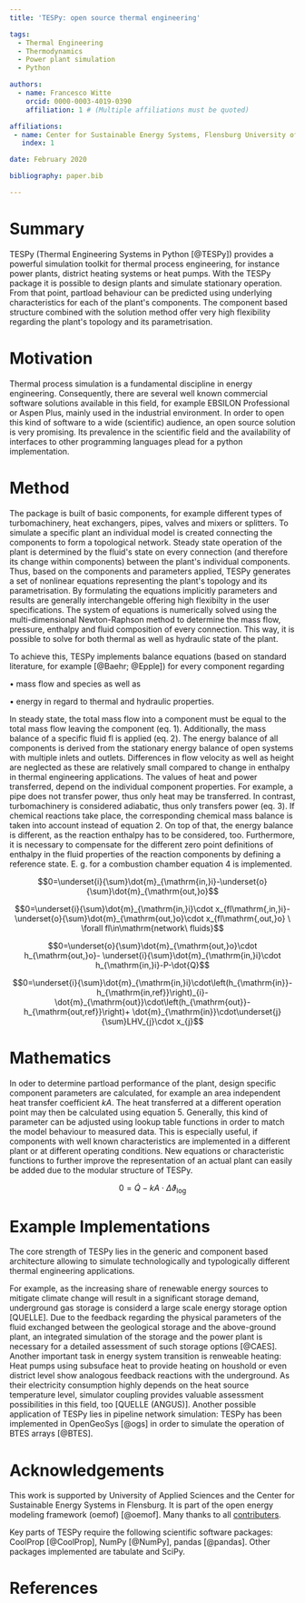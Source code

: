 ```yaml
---
title: 'TESPy: open source thermal engineering'

tags:
  - Thermal Engineering
  - Thermodynamics
  - Power plant simulation
  - Python

authors:
  - name: Francesco Witte
    orcid: 0000-0003-4019-0390
    affiliation: 1 # (Multiple affiliations must be quoted)

affiliations:
 - name: Center for Sustainable Energy Systems, Flensburg University of Applied Sciences, Germany
   index: 1

date: February 2020

bibliography: paper.bib

---
```


# Summary

TESPy (Thermal Engineering Systems in Python [@TESPy]) provides a powerful
simulation toolkit for thermal process engineering, for instance power plants,
district heating systems or heat pumps. With the TESPy package it is possible to
design plants and simulate stationary operation. From that point, partload
behaviour can be predicted using underlying characteristics for each of the
plant's components. The component based structure combined with the solution
method offer very high flexibility regarding the plant's topology and its
parametrisation.

# Motivation

Thermal process simulation is a fundamental discipline in energy engineering.
Consequently, there are several well known commercial software solutions
available in this field, for example EBSILON Professional or Aspen Plus, mainly
used in the industrial environment. In order to open this kind of software to a
wide (scientific) audience, an open source solution is very promising. Its
prevalence in the scientific field and the availability of interfaces to other
programming languages plead for a python implementation.

# Method

The package is built of basic components, for example different types of
turbomachinery, heat exchangers, pipes, valves and mixers or splitters. To
simulate a specific plant an individual model is created connecting the
components to form a topological network. Steady state operation of the plant is
determined by the fluid's state on every connection (and therefore its change
within components) between the plant's individual components. Thus, based on the
components and parameters applied, TESPy generates a set of nonlinear equations
representing the plant's topology and its parametrisation. By formulating the
equations implicitly parameters and results are generally interchangeble
offering high flexibilty in the user specifications. The system of equations is
numerically solved using the multi-dimensional Newton-Raphson method to
determine the mass flow, pressure, enthalpy and fluid composition of every
connection. This way, it is possible to solve for both thermal as well as
hydraulic state of the plant.

To achieve this, TESPy implements balance equations (based on standard
literature, for example [@Baehr; @Epple]) for every component regarding

• mass flow and species as well as

• energy in regard to thermal and hydraulic properties.

In steady state, the total mass flow into a component must be equal to the total
mass flow leaving the component (eq. 1). Additionally, the mass balance of a
specific fluid fl is applied (eq. 2). The energy balance of all components is
derived from the stationary energy balance of open systems with multiple inlets
and outlets. Differences in flow velocity as well as height are neglected as
these are relatively small compared to change in enthalpy in thermal engineering
applications. The values of heat and power transferred, depend on the individual
component properties. For example, a pipe does not transfer power, thus only
heat may be transferred. In contrast, turbomachinery is considered adiabatic,
thus only transfers power (eq. 3). If chemical reactions take place, the
corresponding chemical mass balance is taken into account instead of equation 2.
On top of that, the energy balance is different, as the reaction enthalpy has to
be considered, too. Furthermore, it is necessary to compensate for the different
zero point definitions of enthalpy in the fluid properties of the reaction
components by defining a reference state. E. g. for a combustion chamber
equation 4 is implemented.

$$0=\underset{i}{\sum}\dot{m}_{\mathrm{in,}i}-\underset{o}{\sum}\dot{m}_{\mathrm{out,}o}$$

$$0=\underset{i}{\sum}\dot{m}_{\mathrm{in,}i}\cdot x_{fl\mathrm{,in,}i}-
\underset{o}{\sum}\dot{m}_{\mathrm{out,}o}\cdot x_{fl\mathrm{,out,}o}
\ \forall fl\in\mathrm{network\ fluids}$$

$$0=\underset{o}{\sum}\dot{m}_{\mathrm{out,}o}\cdot h_{\mathrm{out,}o}-
\underset{i}{\sum}\dot{m}_{\mathrm{in,}i}\cdot h_{\mathrm{in,}i}-P-\dot{Q}$$

$$0=\underset{i}{\sum}\dot{m}_{\mathrm{in,}i}\cdot\left(h_{\mathrm{in}}-
h_{\mathrm{in,ref}}\right)_{i}-
\dot{m}_{\mathrm{out}}\cdot\left(h_{\mathrm{out}}-h_{\mathrm{out,ref}}\right)+
\dot{m}_{\mathrm{in}}\cdot\underset{j}{\sum}LHV_{j}\cdot x_{j}$$

# Mathematics

In oder to determine partload performance of the plant, design specific
component parameters are calculated, for example an area independent heat
transfer coefficient $kA$. The heat transferred at a different operation point
may then be calculated using equation 5. Generally, this kind of parameter can
be adjusted using lookup table functions in order to match the model behaviour
to measured data. This is especially useful, if components with well known
characteristics are implemented in a different plant or at different operating
conditions. New equations or characteristic functions to further improve the
representation of an actual plant can easily be added due to the modular
structure of TESPy.

$$0=\dot{Q}-kA\cdot\Delta\vartheta_{\mathrm{log}}$$

# Example Implementations

The core strength of TESPy lies in the generic and component based architecture
allowing to simulate technologically and typologically different thermal
engineering applications.

For example, as the increasing share of renewable energy sources to mitigate
climate change will result in a significant storage demand, underground gas
storage is considerd a large scale energy storage option [QUELLE]. Due to the
feedback regarding the physical parameters of the fluid exchanged between the
geological storage and the above-ground plant, an integrated simulation of the
storage and the power plant is necessary for a detailed assessment of such
storage options [@CAES]. Another important task in energy system transition is
renweable heating: Heat pumps using subsuface heat to provide heating on
houshold or even district level show analogous feedback reactions with the
underground. As their electricity consumption highly depends on the heat source
temperature level, simulator coupling provides valuable assessment possibilities
in this field, too [QUELLE (ANGUS)]. Another possible application of TESPy lies
in pipeline network simulation: TESPy has been implemented in OpenGeoSys [@ogs]
in order to simulate the operation of BTES arrays [@BTES].

# Acknowledgements

This work is supported by University of Applied Sciences and the Center for
Sustainable Energy Systems in Flensburg. It is part of the open energy modeling
framework (oemof) [@oemof]. Many thanks to all [contributers](https://github.com/oemof/tespy/graphs/contributors).

Key parts of TESPy require the following scientific software packages: CoolProp
[@CoolProp], NumPy [@NumPy], pandas [@pandas]. Other packages implemented are
tabulate and SciPy.

# References
